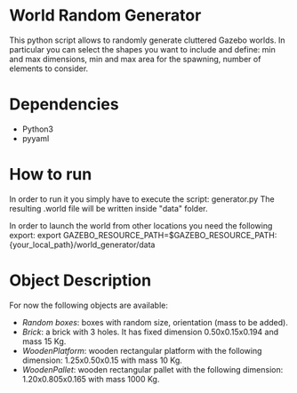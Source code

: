 # World Random Generator
This python script allows to randomly generate cluttered Gazebo worlds. In particular you can select the shapes you want to include and define: min and max dimensions, min and max area for the spawning, number of elements to consider.

# Dependencies
- Python3
- pyyaml

# How to run
In order to run it you simply have to execute the script: generator.py
The resulting .world file will be written inside "data" folder.

In order to launch the world from other locations you need the following export:
    export GAZEBO_RESOURCE_PATH=$GAZEBO_RESOURCE_PATH:{your_local_path}/world_generator/data

# Object Description
For now the following objects are available:
- _Random boxes_: boxes with random size, orientation (mass to be added).
- _Brick_: a brick with 3 holes. It has fixed dimension 0.50x0.15x0.194 and mass 15 Kg.
- _WoodenPlatform_: wooden rectangular platform with the following dimension: 1.25x0.50x0.15 with mass 10 Kg.
- _WoodenPallet_: wooden rectangular pallet with the following dimension: 1.20x0.805x0.165 with mass 1000 Kg.
